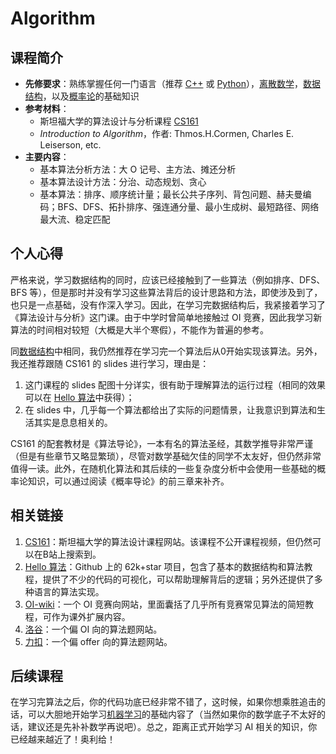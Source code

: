 # Algorithm

## 课程简介

- **先修要求**：熟练掌握任何一门语言（推荐 [C++](../da-yi-shang/c++.md) 或 [Python](../da-yi-shang/python.md)），[离散数学](../da-yi-shang/discrete-math.md)，[数据结构](../da-yi-han-jia/data-structure.md)，以及[概率论](../da-yi-xia/probability.md)的基础知识
- **参考材料**：
  - 斯坦福大学的算法设计与分析课程 [CS161](https://stanford-cs161.github.io/winter2024/)
  - _Introduction to Algorithm_，作者: Thmos.H.Cormen, Charles E. Leiserson, etc.
- **主要内容**：
  - 基本算法分析方法：大 O 记号、主方法、摊还分析
  - 基本算法设计方法：分治、动态规划、贪心
  - 基本算法：排序、顺序统计量；最长公共子序列、背包问题、赫夫曼编码；BFS、DFS、拓扑排序、强连通分量、最小生成树、最短路径、网络最大流、稳定匹配

## 个人心得

严格来说，学习数据结构的同时，应该已经接触到了一些算法（例如排序、DFS、BFS 等），但是那时并没有学习这些算法背后的设计思路和方法，即使涉及到了，也只是一点基础，没有作深入学习。因此，在学习完数据结构后，我紧接着学习了《算法设计与分析》这门课。由于中学时曾简单地接触过 OI 竞赛，因此我学习新算法的时间相对较短（大概是大半个寒假），不能作为普遍的参考。

同[数据结构](./data-structure.md)中相同，我仍然推荐在学习完一个算法后从0开始实现该算法。另外，我还推荐跟随 CS161 的 slides 进行学习，理由是：

1. 这门课程的 slides 配图十分详实，很有助于理解算法的运行过程（相同的效果可以在 [Hello 算法](https://www.hello-algo.com/)中获得）；
2. 在 slides 中，几乎每一个算法都给出了实际的问题情景，让我意识到算法和生活其实是息息相关的。

CS161 的配套教材是《算法导论》，一本有名的算法圣经，其数学推导非常严谨（但是有些章节又略显繁琐），尽管对数学基础欠佳的同学不太友好，但仍然非常值得一读。此外，在随机化算法和其后续的一些复杂度分析中会使用一些基础的概率论知识，可以通过阅读《概率导论》的前三章来补齐。

## 相关链接

1. [CS161](https://stanford-cs161.github.io/winter2024/)：斯坦福大学的算法设计课程网站。该课程不公开课程视频，但仍然可以在B站上搜索到。
2. [Hello 算法](https://www.hello-algo.com/)：Github 上的 62k+star 项目，包含了基本的数据结构和算法教程，提供了不少的代码的可视化，可以帮助理解背后的逻辑；另外还提供了多种语言的算法实现。
3. [OI-wiki](https://oi-wiki.org/)：一个 OI 竞赛向网站，里面囊括了几乎所有竞赛常见算法的简短教程，可作为课外扩展内容。
4. [洛谷](https://www.luogu.com.cn)：一个偏 OI 向的算法题网站。
5. [力扣](https://leetcode.cn/)：一个偏 offer 向的算法题网站。

## 后续课程

在学习完算法之后，你的代码功底已经非常不错了，这时候，如果你想乘胜追击的话，可以大胆地开始学习[机器学习](../da-yi-xia/machine-learning.md)的基础内容了（当然如果你的数学底子不太好的话，建议还是先补补数学再说吧）。总之，距离正式开始学习 AI 相关的知识，你已经越来越近了！奥利给！